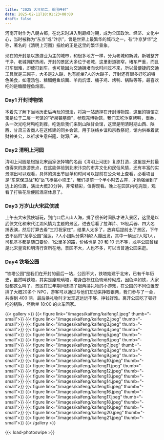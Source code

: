 ```yaml
---
title: "2025 大年初二，组团开封"
date: 2025-02-11T10:01:23+08:00
draft: false
---
```


河南开封作为八朝古都，在北宋时进入到巅峰时期，成为全国政治、经济、文化中心，当时被称为“东京”或“汴京”，曾是世界上最繁华的城市之一，有“汴京梦华”之称，著名的《清明上河图》描绘的正是这里的繁华景象。

现在的开封是以旅游业为主的城市，和很多地方一样，分为老城和新城，新城整齐干净，老城拥挤热闹，开封的景区大多位于老城，这里街道狭窄，堵车严重，而且打车很难，即使打到车，也可能因为交通拥堵而长时间过不来，所以最便捷的交通工具就是三蹦子，大多是2人蹦，也有能坐7人的大蹦子，开封还有很多好吃的特色美食，如灌汤包、糖醋鲤鱼焙面、羊肉炕馍、桶子鸡、烤鸭、锅贴等等，最喜欢吃的是糖醋鲤鱼焙面。

### Day1 开封博物馆

本着先了解下当地历史后再玩的想法，将第一站选择在开封博物馆，这里的镇馆之宝是位于二层一号馆的“听泉镇墓兽”，参观完博物馆，我们去吃汴京烤鸭，很香，头一次光吃烤鸭吃到撑，吃饱后我们来到山陕甘会馆，这里是明清时期山西、陕西、甘肃三省商人在这修建的同乡会馆，用于联络乡谊和宗教祭祀，馆内供奉着武财神关公，以祈求生意兴隆、财源广进。

### Day2 清明上河园

清明上河园是根据北宋画家张择端的名画《清明上河图》复原打造，这里是开封最值得来的旅游景点，在这能体验到北宋汴京的市井文化和民俗风情，还有丰富的实景演出可以观看，具体的演出节目单和时间可以提前在公众号上查看，必看项目是“东京保卫战”和“岳飞枪挑小梁王”，我们提前一个半小时去占座，才勉强坐到了边上的位置，演出大概20分钟，非常精彩，值得观看。晚上在园区内吃完饭，观看了打铁花后便回酒店休息了。

### Day3 万岁山大宋武侠城

上午去大宋武侠城玩，到门口后人山人海，排了很长时间队才进入景区，这里是以武侠文化和宋代江湖风情为主题的景区，进去后看了拉洋片、18般兵器、四大名捕表演，然后打算去看“三打祝家庄”，结果人太多了，放弃后提前出了景区，下午去不远的“龙亭公园”溜达，7人小团队分乘3辆2人蹦出发，其中一辆坐2人站1人，司机基本都是随口要价，1公里多的路，价格也是 20 和 10 元不等，龙亭公园曾经是北宋皇宫和明清行宫所在地，景区不大，人也不多，可以当普通公园来逛。

### Day4 铁塔公园

“铁塔公园”是我们在开封的最后一站，公园不大，铁塔始建于北宋，已有千年历史，虽然叫铁塔，其实是座琉璃塔，塔身由棕红色琉璃砖砌成，因色泽如铁，大家就都这么叫了，景区在过年期间还搞了银两换礼物的小游戏，在公园的不同位置安排了大概20多个 NPC，游客可以通过与他们互动来挣取银两，我们参与了一会，共得到 400 两，最后换礼物时才发现这远远不够，挣钱好难。离开公园吃了顿好吃的锅贴，然后坐 18:00 的火车回家。

{{< gallery >}}
  {{< figure link="/images/kaifeng/kaifeng1.jpeg" thumb="-small">}}
  {{< figure link="/images/kaifeng/kaifeng2.jpeg" thumb="-small">}}
  {{< figure link="/images/kaifeng/kaifeng3.jpeg" thumb="-small">}}
  {{< figure link="/images/kaifeng/kaifeng4.jpeg" thumb="-small">}}
  {{< figure link="/images/kaifeng/kaifeng5.jpeg" thumb="-small">}}
  {{< figure link="/images/kaifeng/kaifeng6.jpeg" thumb="-small">}}
  {{< figure link="/images/kaifeng/kaifeng7.jpeg" thumb="-small">}}
  {{< figure link="/images/kaifeng/kaifeng8.jpeg" thumb="-small">}}
  {{< figure link="/images/kaifeng/kaifeng9.jpeg" thumb="-small">}}
  {{< figure link="/images/kaifeng/kaifeng10.jpeg" thumb="-small">}}
  {{< figure link="/images/kaifeng/kaifeng11.jpeg" thumb="-small">}}
  {{< figure link="/images/kaifeng/kaifeng12.jpeg" thumb="-small">}}
  {{< figure link="/images/kaifeng/kaifeng13.jpeg" thumb="-small">}}
  {{< figure link="/images/kaifeng/kaifeng14.jpeg" thumb="-small">}}
  {{< figure link="/images/kaifeng/kaifeng15.jpeg" thumb="-small">}}
  {{< figure link="/images/kaifeng/kaifeng16.jpeg" thumb="-small">}}
  {{< figure link="/images/kaifeng/kaifeng17.jpeg" thumb="-small">}}
  {{< figure link="/images/kaifeng/kaifeng18.jpeg" thumb="-small">}}
  {{< figure link="/images/kaifeng/kaifeng19.jpeg" thumb="-small">}}
  {{< figure link="/images/kaifeng/kaifeng20.jpeg" thumb="-small">}}
  {{< figure link="/images/kaifeng/kaifeng21.jpeg" thumb="-small">}}
{{< /gallery >}}

{{< load-photoswipe >}}
